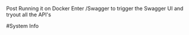 Post Running it on Docker Enter /Swagger to trigger the Swagger UI and tryout all the API's


#System Info
